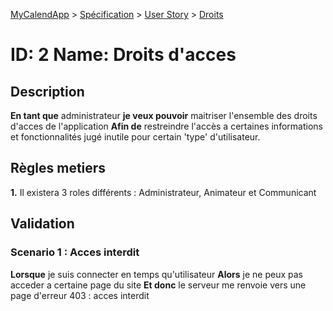 [MyCalendApp](../../README.md) > [Spécification](../specification.md) > [User Story](../user_stories.md) > [Droits](droits.md)

# ID: 2 Name: Droits d'acces
## Description
**En tant que** administrateur **je veux pouvoir** maitriser l'ensemble des droits d'acces de l'application **Afin de** restreindre l'accès a certaines informations et fonctionnalités jugé inutile pour certain 'type' d'utilisateur. 

## Règles metiers
**1.** Il existera 3 roles différents : Administrateur, Animateur et Communicant

## Validation
### Scenario 1 : Acces interdit
**Lorsque** je suis connecter en temps qu'utilisateur 
**Alors** je ne peux pas acceder a certaine page du site
**Et donc** le serveur me renvoie vers une page d'erreur 403 : acces interdit
